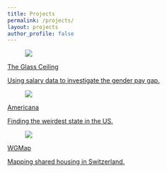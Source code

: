 ```yaml
---
title: Projects
permalink: /projects/
layout: projects
author_profile: false
---
```


<div class="project-list">
	<div class='project-listing'>
	  <figure class="project-figure">
	    <img
	    class="lazyload"
	    data-src="https://alltogether.swe.org/wp-content/uploads/2018/05/Depositphotos_110484896_l-2015.jpg"
	    src="https://alltogether.swe.org/wp-content/uploads/2018/05/Depositphotos_110484896_l-2015.jpg">
	  </figure>
	  <div class='project-writeup'>
	  	<a href='./gender-gap'>
	  		<p class='project-title'> The Glass Ceiling  </p>
	  		<p class='project-description'> Using salary data to investigate the gender pay gap. </p>
  		</a>
	  </div>
	</div>
	<div class='project-listing'>
	  <figure class="project-figure">
	    <img
	    class="lazyload"
	    data-src="https://i.cbc.ca/1.4729338.1530308043!/fileImage/httpImage/image.jpg_gen/derivatives/16x9_780/96735468.jpg"
	    src="https://i.cbc.ca/1.4729338.1530308043!/fileImage/httpImage/image.jpg_gen/derivatives/16x9_780/96735468.jpg">
	  </figure>
  	  <div class='project-writeup'>
  	  	<a href='./americana'>
	  		<p class='project-title'> Americana </p>
	  		<p class='project-description'> Finding the weirdest state in the US. </p>
  		</a>
	  </div>
	</div>
	<div class='project-listing'>
	  <figure class="project-figure">
	    <img
	    class="lazyload"
	    data-src="https://s27363.pcdn.co/wp-content/uploads/2019/11/Best-Things-to-do-in-Zurich.jpg.optimal.jpg"
	    src="https://s27363.pcdn.co/wp-content/uploads/2019/11/Best-Things-to-do-in-Zurich.jpg.optimal.jpg">
	  </figure>
  	  <div class='project-writeup'>
  	  	<a href='./wgmap'>
	  		<p class='project-title'> WGMap </p>
	  		<p class='project-description'> Mapping shared housing in Switzerland. </p>
  		</a>
	  </div>
	</div>  
</div>

